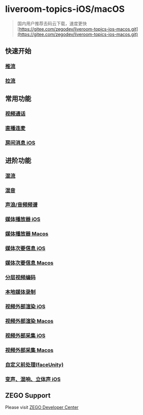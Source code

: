 # liveroom-topics-iOS/macOS
>国内用户推荐去码云下载，速度更快 [https://gitee.com/zegodev/liveroom-topics-ios-macos.git](https://gitee.com/zegodev/liveroom-topics-ios-macos.git)  
## 快速开始  
### [推流](https://github.com/zegodev/liveroom-topics-ios-macos/tree/master/src/Topics/Common)  
### [拉流](https://github.com/zegodev/liveroom-topics-ios-macos/tree/master/src/Topics/Common)  
## 常用功能
### [视频通话](https://github.com/zegodev/liveroom-topics-ios-macos/tree/master/src/Topics/VideoTalk)
### [直播连麦](https://github.com/zegodev/liveroom-topics-ios-macos/tree/master/src/Topics/JoinLive)
### [房间消息 iOS](https://github.com/zegodev/liveroom-topics-ios-macos/tree/master/src/LiveRoomPlayground-iOS/RoomMessageUI)
## 进阶功能  
### [混流](https://github.com/zegodev/liveroom-topics-ios-macos/tree/master/src/Topics/MixStream)
### [混音](https://github.com/zegodev/liveroom-topics-ios-macos/tree/master/src/Topics/AudioAux)
### [声浪/音频频谱](https://github.com/zegodev/liveroom-topics-ios-macos/tree/master/src/Topics/SoundLevel)
### [媒体播放器 iOS](https://github.com/zegodev/liveroom-topics-ios-macos/tree/master/src/LiveRoomPlayground-iOS/MediaPlayerUI)
### [媒体播放器 Macos](https://github.com/zegodev/liveroom-topics-ios-macos/tree/master/src/LiveRoomPlayground-macOS/MediaPlayerUI)
### [媒体次要信息 iOS](https://github.com/zegodev/liveroom-topics-ios-macos/tree/master/src/LiveRoomPlayground-iOS/MediaSideInfoUI)
### [媒体次要信息 Macos](https://github.com/zegodev/liveroom-topics-ios-macos/tree/master/src/LiveRoomPlayground-macOS/MediaSideInfoUI)
### [分层视频编码](https://github.com/zegodev/liveroom-topics-ios-macos/tree/master/src/Topics/SVC)
### [本地媒体录制](https://github.com/zegodev/liveroom-topics-ios-macos/tree/master/src/Topics/MediaRecord)
### [视频外部渲染 iOS](https://github.com/zegodev/liveroom-topics-ios-macos/tree/master/src/LiveRoomPlayground-iOS/ExternalVideoRenderUI)
### [视频外部渲染 Macos](https://github.com/zegodev/liveroom-topics-ios-macos/tree/master/src/LiveRoomPlayground-macOS/ExternalVideoRender)  
### [视频外部采集 iOS](https://github.com/zegodev/liveroom-topics-ios-macos/tree/master/src/LiveRoomPlayground-iOS/ExternalVideoCaptureUI)
### [视频外部采集 Macos](https://github.com/zegodev/liveroom-topics-ios-macos/tree/master/src/LiveRoomPlayground-macOS/ExternalVideoCapture)
### [自定义前处理(faceUnity)](https://github.com/zegodev/liveroom-topics-ios-macos/tree/master/src/Topics/ExternalVideoFilter)
### [变声、混响、立体声 iOS](https://github.com/zegodev/liveroom-topics-ios-macos/tree/master/src/LiveRoomPlayground-iOS/AudioProcessingUI)

## ZEGO Support
Please visit [ZEGO Developer Center](https://www.zego.im/html/document/#Application_Scenes/Video_Live)
